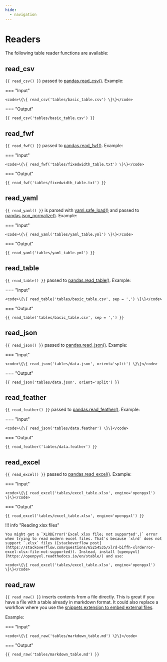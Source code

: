 ```yaml
---
hide:
  - navigation
---
```


# Readers

The following table reader functions are available:

## read_csv

`{{ read_csv() }}` passed to [pandas.read_csv()](https://pandas.pydata.org/pandas-docs/stable/reference/api/pandas.read_csv.html). Example:

=== "Input"

    <code>\{\{ read_csv('tables/basic_table.csv') \}\}</code>

=== "Output"

    {{ read_csv('tables/basic_table.csv') }}


## read_fwf

`{{ read_fwf() }}` passed to [pandas.read_fwf()](https://pandas.pydata.org/pandas-docs/stable/reference/api/pandas.read_fwf.html). Example:

=== "Input"

    <code>\{\{ read_fwf('tables/fixedwidth_table.txt') \}\}</code>

=== "Output"

    {{ read_fwf('tables/fixedwidth_table.txt') }}


## read_yaml

`{{ read_yaml() }}` is parsed with [yaml.safe_load()](https://pyyaml.org/wiki/PyYAMLDocumentation#loading-yaml) and passed to [pandas.json_normalize()](https://pandas.pydata.org/pandas-docs/stable/reference/api/pandas.json_normalize.html). Example:

=== "Input"

    <code>\{\{ read_yaml('tables/yaml_table.yml') \}\}</code>

=== "Output"

    {{ read_yaml('tables/yaml_table.yml') }}


## read_table

`{{ read_table() }}` passed to [pandas.read_table()](https://pandas.pydata.org/pandas-docs/stable/reference/api/pandas.read_table.html). Example:

=== "Input"

    <code>\{\{ read_table('tables/basic_table.csv', sep = ',') \}\}</code>

=== "Output"

    {{ read_table('tables/basic_table.csv', sep = ',') }}

## read_json

`{{ read_json() }}` passed to [pandas.read_json()](https://pandas.pydata.org/docs/reference/api/pandas.read_json.html). Example:

=== "Input"

    <code>\{\{ read_json('tables/data.json', orient='split') \}\}</code>

=== "Output"

    {{ read_json('tables/data.json', orient='split') }}

## read_feather

`{{ read_feather() }}` passed to [pandas.read_feather()](https://pandas.pydata.org/docs/reference/api/pandas.read_feather.html). Example:

=== "Input"

    <code>\{\{ read_json('tables/data.feather') \}\}</code>

=== "Output"

    {{ read_feather('tables/data.feather') }}


## read_excel

`{{ read_excel() }}` passed to [pandas.read_excel()](https://pandas.pydata.org/pandas-docs/stable/reference/api/pandas.read_excel.html). Example:


=== "Input"

    <code>\{\{ read_excel('tables/excel_table.xlsx', engine='openpyxl') \}\}</code>

=== "Output"

    {{ read_excel('tables/excel_table.xlsx', engine='openpyxl') }}


!!! info "Reading xlsx files"

    You might get a `XLRDError('Excel xlsx file; not supported',)` error when trying to read modern excel files. That's because `xlrd` does not support `.xlsx` files ([stackoverflow post](https://stackoverflow.com/questions/65254535/xlrd-biffh-xlrderror-excel-xlsx-file-not-supported)). Instead, install [openpyxl](https://openpyxl.readthedocs.io/en/stable/) and use:

    <code>\{\{ read_excel('tables/excel_table.xlsx', engine='openpyxl') \}\}</code>

## read_raw

`{{ read_raw() }}` inserts contents from a file directly. This is great if you have a file with a table already in markdown format. 
It could also replace a workflow where you use the [snippets extension to embed external files](https://squidfunk.github.io/mkdocs-material/reference/code-blocks/#embedding-external-files).

Example:

=== "Input"

    <code>\{\{ read_raw('tables/markdown_table.md') \}\}</code>

=== "Output"

    {{ read_raw('tables/markdown_table.md') }}

